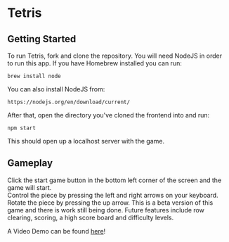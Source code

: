 # Tetris



## Getting Started
To run Tetris, fork and clone the repository. You will need NodeJS in order to run this app. 
If you have Homebrew installed you can run:

```
brew install node
```
You can also install NodeJS from:

```
https://nodejs.org/en/download/current/ 
```

After that, open the directory you've cloned the frontend into and run:

```
npm start
```
This should open up a localhost server with the game. 

## Gameplay


Click the start game button in the bottom left corner of the screen and the game will start.  
Control the piece by pressing the left and right arrows on your keyboard. 
Rotate the piece by pressing the up arrow. 
This is a beta version of this game and there is work still being done. 
Future features include row clearing, scoring, a high score board and difficulty levels. 

A Video Demo can be found [here](https://drive.google.com/file/d/1-aG9Q7aloc-Ec2IcIafUxpom3-RRmchx/view?usp=sharing)!


